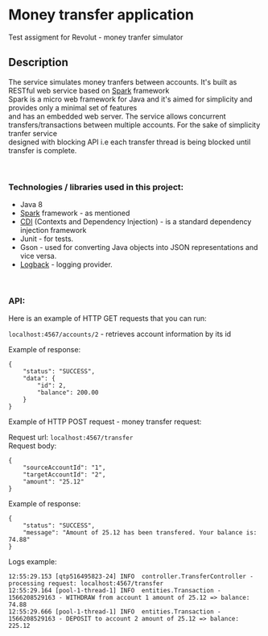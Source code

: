 # Money transfer application
Test assigment for Revolut - money tranfer simulator

## Description
The service simulates money tranfers between accounts. It's built as RESTful web service based on [Spark](http://sparkjava.com/) framework <br />Spark is a micro web framework for Java and it's aimed for simplicity and provides only a minimal set of features <br /> and has an embedded web server. The service allows concurrent transfers/transactions between multiple accounts. For the sake of simplicity tranfer service <br />designed with blocking API i.e each transfer thread is being blocked until transfer is complete. 

<br /> 

### Technologies / libraries  used in this project:
* Java 8
* [Spark](http://sparkjava.com/) framework - as mentioned
* [CDI](https://www.baeldung.com/java-ee-cdi) (Contexts and Dependency Injection) - is a standard dependency injection framework
* Junit - for tests.
* Gson - used for converting Java objects into JSON representations and vice versa.
* [Logback](https://logback.qos.ch/) - logging provider.


<br /> 

### API:

Here is an example of HTTP GET requests that you can run:<br /> 

`localhost:4567/accounts/2`     -     retrieves account information by its id<br />

Example of response:
```
{
    "status": "SUCCESS",
    "data": {
        "id": 2,
        "balance": 200.00
    }
}
```

Example of HTTP POST request - money transfer request:<br />

Request url: `localhost:4567/transfer`  <br />
Request body:
```
{
	"sourceAccountId": "1",
	"targetAccountId": "2",
	"amount": "25.12"
}
```

Example of response:
```
{
    "status": "SUCCESS",
    "message": "Amount of 25.12 has been transfered. Your balance is: 74.88"
}
```

Logs example:
```
12:55:29.153 [qtp516495823-24] INFO  controller.TransferController - processing request: localhost:4567/transfer
12:55:29.164 [pool-1-thread-1] INFO  entities.Transaction - 1566208529163 - WITHDRAW from account 1 amount of 25.12 => balance: 74.88
12:55:29.666 [pool-1-thread-1] INFO  entities.Transaction - 1566208529163 - DEPOSIT to account 2 amount of 25.12 => balance: 225.12
```
